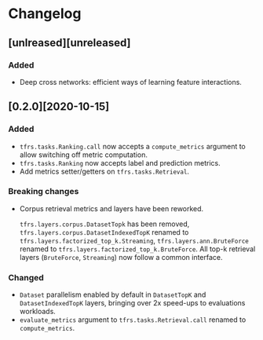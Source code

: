 # Changelog

## [unlreased][unreleased]

### Added

-   Deep cross networks: efficient ways of learning feature interactions.

## [0.2.0][2020-10-15]

### Added

-   `tfrs.tasks.Ranking.call` now accepts a `compute_metrics` argument to allow
    switching off metric computation.
-   `tfrs.tasks.Ranking` now accepts label and prediction metrics.
-   Add metrics setter/getters on `tfrs.tasks.Retrieval`.

### Breaking changes

-   Corpus retrieval metrics and layers have been reworked.

    `tfrs.layers.corpus.DatasetTopk` has been removed,
    `tfrs.layers.corpus.DatasetIndexedTopK` renamed to
    `tfrs.layers.factorized_top_k.Streaming`, `tfrs.layers.ann.BruteForce`
    renamed to `tfrs.layers.factorized_top_k.BruteForce`. All top-k retrieval
    layers (`BruteForce`, `Streaming`) now follow a common interface.

### Changed

-   `Dataset` parallelism enabled by default in `DatasetTopK` and
    `DatasetIndexedTopK` layers, bringing over 2x speed-ups to evaluations
    workloads.
-   `evaluate_metrics` argument to `tfrs.tasks.Retrieval.call` renamed to
    `compute_metrics`.
